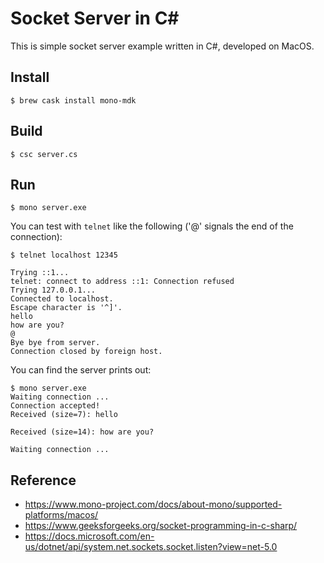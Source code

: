 # Socket Server in C#

This is simple socket server example written in C#, developed on MacOS.

## Install

```
$ brew cask install mono-mdk
```

## Build

```
$ csc server.cs
```

## Run

```
$ mono server.exe
```

You can test with `telnet` like the following ('@' signals the end of the
connection):

```
$ telnet localhost 12345

Trying ::1...
telnet: connect to address ::1: Connection refused
Trying 127.0.0.1...
Connected to localhost.
Escape character is '^]'.
hello
how are you?
@
Bye bye from server.
Connection closed by foreign host.
```

You can find the server prints out:

```
$ mono server.exe
Waiting connection ...
Connection accepted!
Received (size=7): hello

Received (size=14): how are you?

Waiting connection ...
```

## Reference

- https://www.mono-project.com/docs/about-mono/supported-platforms/macos/
- https://www.geeksforgeeks.org/socket-programming-in-c-sharp/
- https://docs.microsoft.com/en-us/dotnet/api/system.net.sockets.socket.listen?view=net-5.0
